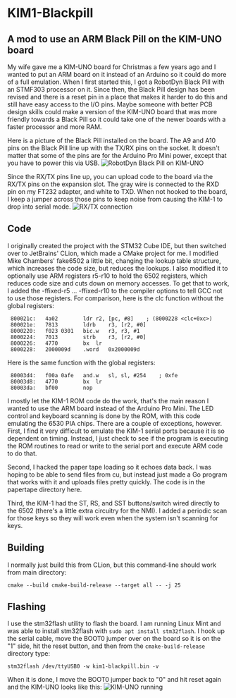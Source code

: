 # KIM1-Blackpill
## A mod to use an ARM Black Pill on the KIM-UNO board

My wife gave me a KIM-UNO board for Christmas a few years ago and
I wanted to put an ARM board on it instead of an Arduino so it could
do more of a full emulation. When I first started this, I got a RobotDyn
Black Pill with an STMF303 processor on it. Since then, the Black Pill
design has been revised and there is a reset pin in a place that
makes it harder to do this and still have easy access to the I/O pins.
Maybe someone with better PCB design skills could make a version of 
the KIM-UNO board that was more friendly towards a Black Pill so it
could take one of the newer boards with a faster processor and more RAM.

Here is a picture of the Black Pill installed on the board. The A9
and A10 pins on the Black Pill line up with the TX/RX pins on the
socket. It doesn't matter that some of the pins are for the Arduino
Pro Mini power, except that you have to power this via USB.
![RobotDyn Black Pill on KIM-UNO](images/kim1_uno_back.jpg)

Since the RX/TX pins line up, you can upload code to the board 
via the RX/TX pins on the expansion slot. The gray wire is connected
to the RXD pin on my FT232 adapter, and white to TXD. When not hooked
to the board, I keep a jumper across those pins to keep noise from
causing the KIM-1 to drop into serial mode.
![RX/TX connection](images/kim1_rxtx.jpg)

## Code
I originally created the project with the STM32 Cube IDE, but then
switched over to JetBrains' CLion, which made a CMake project for me.
I modified Mike Chambers' fake6502 a little bit, changing the lookup
table structure, which increases the code size, but reduces the lookups.
I also modified it to optionally use ARM registers r5-r10 to hold the
6502 registers, which reduces code size and cuts down on memory
accesses. To get that to work, I added the -ffixed-r5 ... -ffixed-r10
to the compiler options to tell GCC not to use those registers.
For comparison, here is the clc function without the global registers:
```
 800021c:	4a02      	ldr	r2, [pc, #8]	; (8000228 <clc+0xc>)
 800021e:	7813      	ldrb	r3, [r2, #0]
 8000220:	f023 0301 	bic.w	r3, r3, #1
 8000224:	7013      	strb	r3, [r2, #0]
 8000226:	4770      	bx	lr
 8000228:	2000009d 	.word	0x2000009d
```
Here is the same function with the global registers:
```
 80003d4:	f00a 0afe 	and.w	sl, sl, #254	; 0xfe
 80003d8:	4770      	bx	lr
 80003da:	bf00      	nop
```

I mostly let the KIM-1 ROM code do the work, that's the main reason
I wanted to use the ARM board instead of the Arduino Pro Mini. The
LED control and keyboard scanning is done by the ROM, with this code
emulating the 6530 PIA chips. There are a couple of exceptions, however.
First, I find it very difficult to emulate the KIM-1 serial ports
because it is so dependent on timing. Instead, I just check to see
if the program is executing the ROM routines to read or write to the
serial port and execute ARM code to do that.

Second, I hacked the
paper tape loading so it echoes data back. I was hoping to be able
to send files from cu, but instead just made a Go program that works
with it and uploads files pretty quickly. The code is in the papertape
directory here.

Third, the KIM-1 had the ST, RS, and SST buttons/switch wired directly
to the 6502 (there's a little extra circuitry for the NMI). I added
a periodic scan for those keys so they will work even when the
system isn't scanning for keys.

## Building
I normally just build this from CLion, but this command-line should work
from main directory:
```
cmake --build cmake-build-release --target all -- -j 25
```

## Flashing
I use the stm32flash utility to flash the board. I am running Linux
Mint and was able to install stm32flash with `sudo apt install
stm32flash`. I hook up the serial cable, move the BOOT0 jumper over
on the board so it is on the "1" side, hit the reset button, and then
from the `cmake-build-release` directory type:
```
stm32flash /dev/ttyUSB0 -w kim1-blackpill.bin -v
```
When it is done, I move the BOOT0 jumper back to "0" and hit reset
again and the KIM-UNO looks like this:
![KIM-UNO running](images/kim1_running.jpg)

